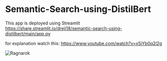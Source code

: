 # Semantic-Search-using-DistilBert

This app is deployed using Streamlit https://share.streamlit.io/dreji18/semantic-search-using-distilbert/main/app.py

for explanation watch this: https://www.youtube.com/watch?v=x5iYb0q2l2g

![Ragnarok](https://wallpapercave.com/wp/wp2497187.jpg)

